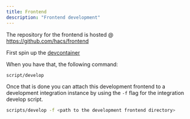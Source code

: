 ```yaml
---
title: Frontend
description: "Frontend development"
---
```


The repository for the frontend is hosted @ https://github.com/hacs/frontend

First spin up the [devcontainer](/docs/contribute/devcontainer.md)

When you have that, the following command:

```bash
script/develop
```

Once that is done you can attach this development frontend to a development integration instance by using the `-f` flag for the integration develop script.

```bash
scripts/develop -f <path to the development frontend directory>
```
